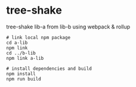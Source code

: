 # tree-shake

tree-shake lib-a from lib-b using webpack &amp; rollup

```shell
# link local npm package
cd a-lib
npm link
cd ../b-lib
npm link a-lib

# install dependencies and build
npm install
npm run build
```
